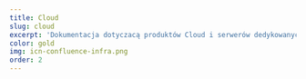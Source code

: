 ```yaml
---
title: Cloud
slug: cloud
excerpt: 'Dokumentacja dotyczacą produktów Cloud i serwerów dedykowanych'
color: gold
img: icn-confluence-infra.png
order: 2
---
```


